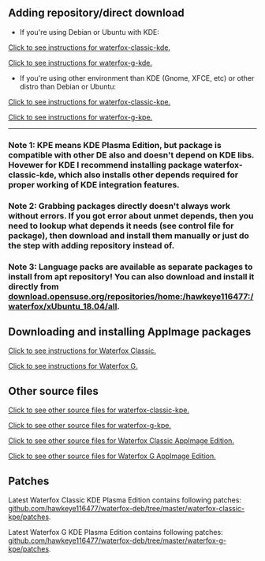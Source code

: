## Adding repository/direct download

* If you're using Debian or Ubuntu with KDE:

[Click to see instructions for waterfox-classic-kde.](https://software.opensuse.org//download.html?project=home%3Ahawkeye116477%3Awaterfox&package=waterfox-classic-kde)

[Click to see instructions for waterfox-g-kde.](https://software.opensuse.org//download.html?project=home%3Ahawkeye116477%3Awaterfox&package=waterfox-g-kde)

* If you're using other environment than KDE (Gnome, XFCE, etc) or other distro than Debian or Ubuntu:

[Click to see instructions for waterfox-classic-kpe.](https://software.opensuse.org//download.html?project=home%3Ahawkeye116477%3Awaterfox&package=waterfox-classic-kpe)

[Click to see instructions for waterfox-g-kpe.](https://software.opensuse.org//download.html?project=home%3Ahawkeye116477%3Awaterfox&package=waterfox-g-kpe)


------
### Note 1: KPE means KDE Plasma Edition, but package is compatible with other DE also and doesn't depend on KDE libs. Hovewer for KDE I recommend installing package waterfox-classic-kde, which also installs other depends required for proper working of KDE integration features.

### Note 2: Grabbing packages directly doesn't always work without errors. If you got error about unmet depends, then  you need to lookup what depends it needs (see control file for package), then download and install them manually or just do the step with adding repository instead of.

### Note 3: Language packs are available as separate packages to install from apt repository! You can also download and install it directly from [download.opensuse.org/repositories/home:/hawkeye116477:/waterfox/xUbuntu_18.04/all](https://download.opensuse.org/repositories/home:/hawkeye116477:/waterfox/xUbuntu_18.04/all).


## Downloading and installing AppImage packages

[Click to see instructions for Waterfox Classic.](https://appimage.github.io/Waterfox_Classic/)

[Click to see instructions for Waterfox G.](https://appimage.github.io/Waterfox_Current/)

## Other source files

[Click to see other source files for waterfox-classic-kpe.](https://build.opensuse.org/package/show/home:hawkeye116477:waterfox/waterfox-classic-kpe)

[Click to see other source files for waterfox-g-kpe.](https://build.opensuse.org/package/show/home:hawkeye116477:waterfox/waterfox-g-kpe)

[Click to see other source files for Waterfox Classic AppImage Edition.](https://build.opensuse.org/package/show/home:hawkeye116477:waterfox/waterfox-classic-appimage)

[Click to see other source files for Waterfox G AppImage Edition.](https://build.opensuse.org/package/show/home:hawkeye116477:waterfox/waterfox-g-appimage)

## Patches
Latest Waterfox Classic KDE Plasma Edition contains following patches: [github.com/hawkeye116477/waterfox-deb/tree/master/waterfox-classic-kpe/patches](https://github.com/hawkeye116477/waterfox-deb/tree/master/waterfox-classic-kpe/patches).

Latest Waterfox G KDE Plasma Edition contains following patches: [github.com/hawkeye116477/waterfox-deb/tree/master/waterfox-g-kpe/patches](https://github.com/hawkeye116477/waterfox-deb/tree/master/waterfox-g-kpe/patches).
